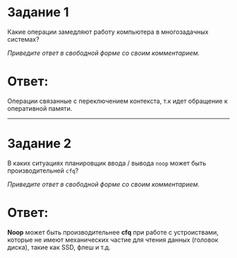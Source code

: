 # Задание 1

Какие операции замедляют работу компьютера в многозадачных системах?

*Приведите ответ в свободной форме со своим комментарием.*

# Ответ:  

Операции связанные с переключением контекста, т.к идет обращение к оперативной памяти.

---

# Задание 2

В каких ситуациях планировщик ввода / вывода `noop` может быть производительней `cfq`?

*Приведите ответ в свободной форме со своим комментарием.*  

# Ответ:  

**Noop** может быть производительнее **cfq** при работе с устроиствами, которые не имеют механических частие для чтения данных (головок диска), такие как SSD, флеш и т.д. 


